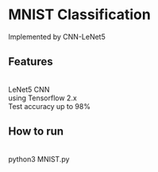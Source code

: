 # MNIST Classification
Implemented by CNN-LeNet5
</br>

## Features
</br>
LeNet5 CNN
</br>
using Tensorflow 2.x
</br>
Test accuracy up to 98%
</br>


## How to run
</br>
 python3 MNIST.py
 

